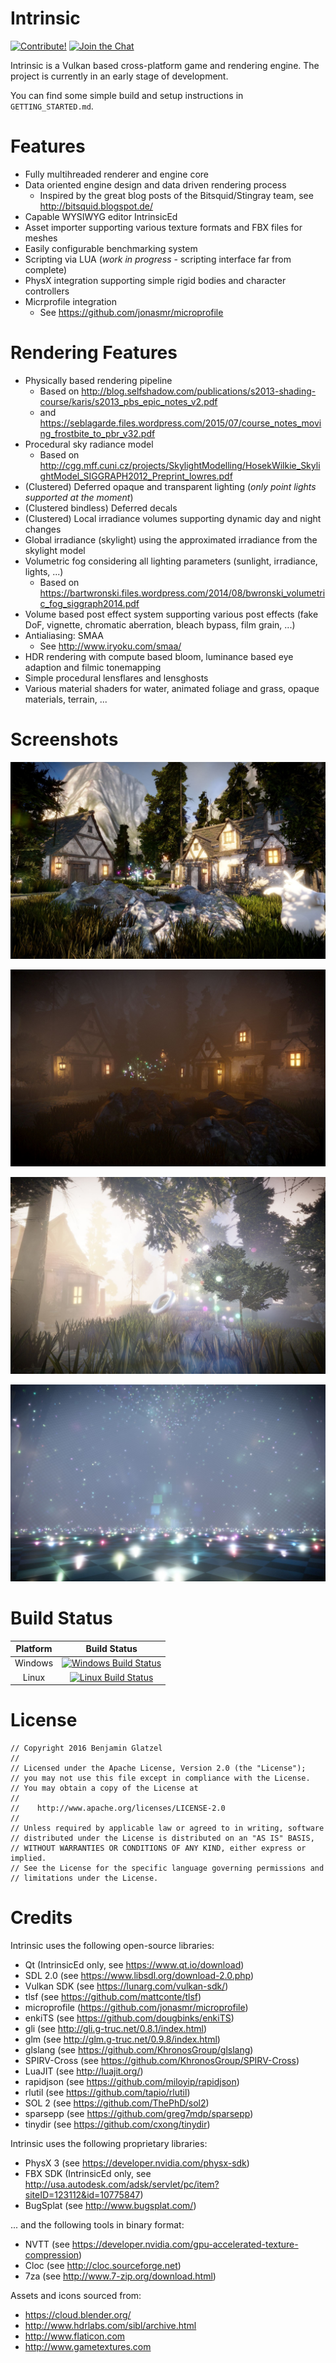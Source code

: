 # Intrinsic

[![Contribute!](https://img.shields.io/badge/contributions-welcome-brightgreen.svg?style=flat)](https://github.com/begla/Intrinsic/issues) [![Join the Chat](https://badges.gitter.im/Join%20Chat.svg)](https://gitter.im/Intrinsic-Engine/Lobby?utm_source=badge&utm_medium=badge&utm_campaign=pr-badge&utm_content=badge)

Intrinsic is a Vulkan based cross-platform game and rendering engine. The project is currently in an early stage of development.

You can find some simple build and setup instructions in `GETTING_STARTED.md`.

# Features
* Fully multihreaded renderer and engine core
* Data oriented engine design and data driven rendering process
  * Inspired by the great blog posts of the Bitsquid/Stingray team, see http://bitsquid.blogspot.de/
* Capable WYSIWYG editor IntrinsicEd
* Asset importer supporting various texture formats and FBX files for meshes
* Easily configurable benchmarking system
* Scripting via LUA (_work in progress_ - scripting interface far from complete)
* PhysX integration supporting simple rigid bodies and character controllers
* Micrprofile integration
  * See https://github.com/jonasmr/microprofile

# Rendering Features
* Physically based rendering pipeline
  * Based on http://blog.selfshadow.com/publications/s2013-shading-course/karis/s2013_pbs_epic_notes_v2.pdf
  * and https://seblagarde.files.wordpress.com/2015/07/course_notes_moving_frostbite_to_pbr_v32.pdf
* Procedural sky radiance model
  * Based on http://cgg.mff.cuni.cz/projects/SkylightModelling/HosekWilkie_SkylightModel_SIGGRAPH2012_Preprint_lowres.pdf
* (Clustered) Deferred opaque and transparent lighting (_only point lights supported at the moment_)
* (Clustered bindless) Deferred decals
* (Clustered) Local irradiance volumes supporting dynamic day and night changes
* Global irradiance (skylight) using the approximated irradiance from the skylight model
* Volumetric fog considering all lighting parameters (sunlight, irradiance, lights, ...)
  * Based on https://bartwronski.files.wordpress.com/2014/08/bwronski_volumetric_fog_siggraph2014.pdf
* Volume based post effect system supporting various post effects (fake DoF, vignette, chromatic aberration, bleach bypass, film grain, ...)
* Antialiasing: SMAA
  * See http://www.iryoku.com/smaa/
* HDR rendering with compute based bloom, luminance based eye adaption and filmic tonemapping
* Simple procedural lensflares and lensghosts
* Various material shaders for water, animated foliage and grass, opaque materials, terrain, ...

# Screenshots

![Intrinsic](media/screenshot_0.jpg)

![IntrinsicEd](media/screenshot_1.jpg)

![IntrinsicEd](media/screenshot_3.jpg)

![IntrinsicEd](media/screenshot_2.jpg)

# Build Status

| Platform | Build Status |
|:--------:|:------------:|
| Windows  | [![Windows Build Status](https://ci.appveyor.com/api/projects/status/eevcf6gfm77309ud?svg=true)](https://ci.appveyor.com/project/begla/intrinsic) |
| Linux    |  [![Linux Build Status](https://travis-ci.org/begla/Intrinsic.svg?branch=master)](https://travis-ci.org/begla/Intrinsic) |

# License

```
// Copyright 2016 Benjamin Glatzel
//
// Licensed under the Apache License, Version 2.0 (the "License");
// you may not use this file except in compliance with the License.
// You may obtain a copy of the License at
//
//    http://www.apache.org/licenses/LICENSE-2.0
//
// Unless required by applicable law or agreed to in writing, software
// distributed under the License is distributed on an "AS IS" BASIS,
// WITHOUT WARRANTIES OR CONDITIONS OF ANY KIND, either express or implied.
// See the License for the specific language governing permissions and
// limitations under the License.
```

# Credits

Intrinsic uses the following open-source libraries:

* Qt (IntrinsicEd only, see https://www.qt.io/download)
* SDL 2.0 (see https://www.libsdl.org/download-2.0.php)
* Vulkan SDK (see https://lunarg.com/vulkan-sdk/)
* tlsf (see https://github.com/mattconte/tlsf)
* microprofile (https://github.com/jonasmr/microprofile)
* enkiTS (see https://github.com/dougbinks/enkiTS)
* gli (see http://gli.g-truc.net/0.8.1/index.html)
* glm (see http://glm.g-truc.net/0.9.8/index.html)
* glslang (see https://github.com/KhronosGroup/glslang)
* SPIRV-Cross (see https://github.com/KhronosGroup/SPIRV-Cross)
* LuaJIT (see http://luajit.org/)
* rapidjson (see https://github.com/miloyip/rapidjson)
* rlutil (see https://github.com/tapio/rlutil)
* SOL 2 (see https://github.com/ThePhD/sol2)
* sparsepp (see https://github.com/greg7mdp/sparsepp)
* tinydir (see https://github.com/cxong/tinydir)

Intrinsic uses the following proprietary libraries:

* PhysX 3 (see https://developer.nvidia.com/physx-sdk)
* FBX SDK (IntrinsicEd only, see http://usa.autodesk.com/adsk/servlet/pc/item?siteID=123112&id=10775847)
* BugSplat (see http://www.bugsplat.com/)

... and the following tools in binary format:

* NVTT (see https://developer.nvidia.com/gpu-accelerated-texture-compression)
* Cloc (see http://cloc.sourceforge.net)
* 7za (see http://www.7-zip.org/download.html)

Assets and icons sourced from:

* https://cloud.blender.org/
* http://www.hdrlabs.com/sibl/archive.html
* http://www.flaticon.com
* http://www.gametextures.com
